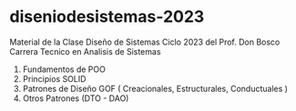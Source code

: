 # diseniodesistemas-2023
Material de la Clase Diseño de Sistemas Ciclo 2023 del Prof. Don Bosco
Carrera Tecnico en Analisis de Sistemas
1. Fundamentos de POO
2. Principios SOLID
3. Patrones de Diseño GOF ( Creacionales, Estructurales, Conductuales )
6. Otros Patrones (DTO - DAO)

